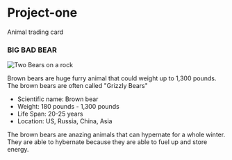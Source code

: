 # Project-one
Animal trading card

<!DOCTYPE html>
<html>
<head>
	<meta charset="utf-8">
	<title>Animal Trading Cards</title>
	<link rel="stylesheet" href="styles.css">
</head>
<body>
	<div id="main-div">
		<!-- your favorite animal's name goes here -->
		<h3>BIG BAD BEAR</h3>
		<!-- your favorite animal's image goes here -->
		<img id="BearID" src="https://placebear.com/300/200" alt=" Two Bears on a rock">
		<div id="second-div">
			<!-- your favorite animal's interesting fact goes here -->
			<p id="fact">Brown bears are huge furry animal that could weight up to 1,300 pounds.
				The brown bears are often called "Grizzly Bears"
			 </p>
			<ul id="list">
				<!-- your favorite animal's list items go here -->
				<li><span class="label">Scientific name</span>: Brown bear</li>
				<li><span class="label">Weight</span>: 180 pounds - 1,300 pounds</li>
				<li><span class="label">Life Span</span>: 20-25 years</li>
				<li><span class="label">Location</span>: US, Russia, China, Asia</li>
			</ul>
			<!-- your favorite animal's description goes here -->
			<p id="info">The brown bears are anazing animals that can hypernate for a whole winter.
			They are able to hybernate because they are able to fuel up and store energy.</p>
		</div>
	</div>
</body>
</html>

